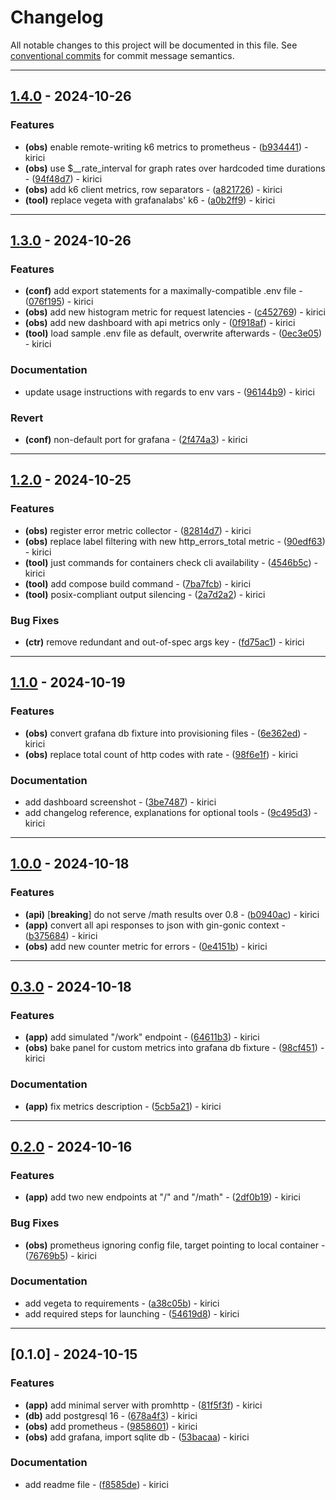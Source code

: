 # Changelog

All notable changes to this project will be documented in this file. See [conventional commits](https://www.conventionalcommits.org/) for commit message semantics.

---
## [1.4.0](https://github.com/kirici/myapp/compare/v1.3.0..v1.4.0) - 2024-10-26

### Features

- **(obs)** enable remote-writing k6 metrics to prometheus - ([b934441](https://github.com/kirici/myapp/commit/b9344419e9437849f21fe1a4a5f09fca45ba549e)) - kirici
- **(obs)** use $__rate_interval for graph rates over hardcoded time durations - ([94f48d7](https://github.com/kirici/myapp/commit/94f48d7ff8c2af1c03d1f658a202735352a28a20)) - kirici
- **(obs)** add k6 client metrics, row separators - ([a821726](https://github.com/kirici/myapp/commit/a8217264fd1df41ba95a40a2ef6cf8d83aaa76cb)) - kirici
- **(tool)** replace vegeta with grafanalabs' k6 - ([a0b2ff9](https://github.com/kirici/myapp/commit/a0b2ff918d9e1cc049dc9761e6c4edc2e32de608)) - kirici

---
## [1.3.0](https://github.com/kirici/myapp/compare/v1.2.0..v1.3.0) - 2024-10-26

### Features

- **(conf)** add export statements for a maximally-compatible .env file - ([076f195](https://github.com/kirici/myapp/commit/076f1951756d9231b3f50b6499a5216f9a872744)) - kirici
- **(obs)** add new histogram metric for request latencies - ([c452769](https://github.com/kirici/myapp/commit/c452769a20e6312840b3e82c51946f9f8a1f1cbd)) - kirici
- **(obs)** add new dashboard with api metrics only - ([0f918af](https://github.com/kirici/myapp/commit/0f918af0d8c17ca1a2451372c8a719f161e684a9)) - kirici
- **(tool)** load sample .env file as default, overwrite afterwards - ([0ec3e05](https://github.com/kirici/myapp/commit/0ec3e05c182eb597c81624911de0bc0dec409fb3)) - kirici

### Documentation

- update usage instructions with regards to env vars - ([96144b9](https://github.com/kirici/myapp/commit/96144b9cf6e46c01c72507a301a571335ef77e40)) - kirici

### Revert

- **(conf)** non-default port for grafana - ([2f474a3](https://github.com/kirici/myapp/commit/2f474a33bf6b71198022b074fe2114945991b359)) - kirici

---
## [1.2.0](https://github.com/kirici/myapp/compare/v1.1.0..v1.2.0) - 2024-10-25

### Features

- **(obs)** register error metric collector - ([82814d7](https://github.com/kirici/myapp/commit/82814d7e3c0353dc26656e5cc5f4c4b7f2831b43)) - kirici
- **(obs)** replace label filtering with new http_errors_total metric - ([90edf63](https://github.com/kirici/myapp/commit/90edf63ae058006c5b25f5cfffcb3a4b99735050)) - kirici
- **(tool)** just commands for containers check cli availability - ([4546b5c](https://github.com/kirici/myapp/commit/4546b5c567128f18576197f511da824e22acb037)) - kirici
- **(tool)** add compose build command - ([7ba7fcb](https://github.com/kirici/myapp/commit/7ba7fcb76f5798bbda94e8b3e4e5baf57320a04d)) - kirici
- **(tool)** posix-compliant output silencing - ([2a7d2a2](https://github.com/kirici/myapp/commit/2a7d2a2e44f1fa0b812161fb6307e2cc104feae9)) - kirici

### Bug Fixes

- **(ctr)** remove redundant and out-of-spec args key - ([fd75ac1](https://github.com/kirici/myapp/commit/fd75ac18c1326d8511dd25754d4e5a5a9eddc291)) - kirici

---
## [1.1.0](https://github.com/kirici/myapp/compare/v1.0.0..v1.1.0) - 2024-10-19

### Features

- **(obs)** convert grafana db fixture into provisioning files - ([6e362ed](https://github.com/kirici/myapp/commit/6e362ed4cb40c518c60b54631ccf636242ee1d4f)) - kirici
- **(obs)** replace total count of http codes with rate - ([98f6e1f](https://github.com/kirici/myapp/commit/98f6e1f8a027873df49411de6ac2f8487261e38a)) - kirici

### Documentation

- add dashboard screenshot - ([3be7487](https://github.com/kirici/myapp/commit/3be74879b43ee654813686e60bac042e83206c9c)) - kirici
- add changelog reference, explanations for optional tools - ([9c495d3](https://github.com/kirici/myapp/commit/9c495d355c96149f92debbe3a9d128aa7ca77e7c)) - kirici

---
## [1.0.0](https://github.com/kirici/myapp/compare/v0.3.0..v1.0.0) - 2024-10-18

### Features

- **(api)** [**breaking**] do not serve /math results over 0.8 - ([b0940ac](https://github.com/kirici/myapp/commit/b0940acc62babd3e7b5b4e6a31fb619aa97e14fc)) - kirici
- **(app)** convert all api responses to json with gin-gonic context - ([b375684](https://github.com/kirici/myapp/commit/b37568456d511e797209df9a712bf532b2f342b2)) - kirici
- **(obs)** add new counter metric for errors - ([0e4151b](https://github.com/kirici/myapp/commit/0e4151b71a924e082749b21dd706f99c223acbf2)) - kirici

---
## [0.3.0](https://github.com/kirici/myapp/compare/v0.2.0..v0.3.0) - 2024-10-18

### Features

- **(app)** add simulated "/work" endpoint - ([64611b3](https://github.com/kirici/myapp/commit/64611b372fdf6473887e9252ec460d9e7fb3dcb8)) - kirici
- **(obs)** bake panel for custom metrics into grafana db fixture - ([98cf451](https://github.com/kirici/myapp/commit/98cf4519d6b56b392652f0739235aafefa9b5ba2)) - kirici

### Documentation

- **(app)** fix metrics description - ([5cb5a21](https://github.com/kirici/myapp/commit/5cb5a21058e757197c23e65a082fa7297ac955f0)) - kirici

---
## [0.2.0](https://github.com/kirici/myapp/compare/v0.1.0..v0.2.0) - 2024-10-16

### Features

- **(app)** add two new endpoints at "/" and "/math" - ([2df0b19](https://github.com/kirici/myapp/commit/2df0b19a8fc4dc3b5440067639e46ea6f99be873)) - kirici

### Bug Fixes

- **(obs)** prometheus ignoring config file, target pointing to local container - ([76769b5](https://github.com/kirici/myapp/commit/76769b5f95ba3c104866fc56f8b62969b041fd89)) - kirici

### Documentation

- add vegeta to requirements - ([a38c05b](https://github.com/kirici/myapp/commit/a38c05bc88a75495fae8893b9d81c356c84f3c7f)) - kirici
- add required steps for launching - ([54619d8](https://github.com/kirici/myapp/commit/54619d877ab47ef37f65eee1cb0048d4b1cdb4ca)) - kirici

---
## [0.1.0] - 2024-10-15

### Features

- **(app)** add minimal server with promhttp - ([81f5f3f](https://github.com/kirici/myapp/commit/81f5f3f54907109f9a43b10a4f9dba3d8c2acc40)) - kirici
- **(db)** add postgresql 16 - ([678a4f3](https://github.com/kirici/myapp/commit/678a4f3df0787312baae32efd444df09c7a23286)) - kirici
- **(obs)** add prometheus - ([9858601](https://github.com/kirici/myapp/commit/9858601be452492ad5c87fb588ec3460df7a7c34)) - kirici
- **(obs)** add grafana, import sqlite db - ([53bacaa](https://github.com/kirici/myapp/commit/53bacaaba67446006da60a5f56565dbb6134e079)) - kirici

### Documentation

- add readme file - ([f8585de](https://github.com/kirici/myapp/commit/f8585de652060e612246cd2cfc4a27d6fa84cbfe)) - kirici

<!-- generated by git-cliff -->
